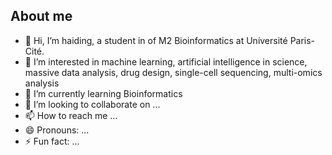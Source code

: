 ## About me
- 👋 Hi, I’m haiding, a student in of M2 Bioinformatics at Université Paris-Cité.
- 👀 I’m interested in machine learning, artificial intelligence in science, massive data analysis, drug design, single-cell sequencing, multi-omics analysis
- 🌱 I’m currently learning Bioinformatics
- 💞️ I’m looking to collaborate on ...
- 📫 How to reach me ...
- 😄 Pronouns: ...
- ⚡ Fun fact: ...

<!---
Tintin2710/Tintin2710 is a ✨ special ✨ repository because its `README.md` (this file) appears on your GitHub profile.
You can click the Preview link to take a look at your changes.
--->
